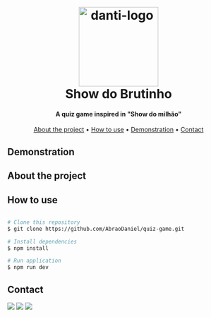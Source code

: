 <h1 align="center">
  <br>

  <img src="https://github.com/user-attachments/assets/88e3eed5-096a-474d-8842-34d4b7bcfa14" alt="danti-logo" width="180">
  
  <br>
  Show do Brutinho
  <br>
</h1>

<h4 align="center">A quiz game inspired in "Show do milhão"</h4>

<p align="center">
  <a href="#about-the-project">About the project</a> •
  <a href="#how-to-use">How to use</a> •
  <a href="#demonstration">Demonstration</a> •
  <a href="#contact">Contact</a>
</p>


## Demonstration
<div align="center">

  
</div>


## About the project

 

## How to use

```bash

# Clone this repository
$ git clone https://github.com/AbraoDaniel/quiz-game.git

# Install dependencies
$ npm install

# Run application
$ npm run dev
```

## Contact

<div> 
  <a href = "mailto:abraodaniel@hotmail.com"><img src="https://img.shields.io/badge/-Outlook-%23333?style=for-the-badge&logo=gmail&logoColor=white" target="_blank"></a>
  <a href="https://www.linkedin.com/in/daniel-alexsandro-abrão-2002/" target="_blank"><img src="https://img.shields.io/badge/-LinkedIn-%230077B5?style=for-the-badge&logo=linkedin&logoColor=white" target="_blank"></a> 
  <a href = "mailto:danabrao@gmail.com"><img src="https://img.shields.io/badge/-Gmail-%23333?style=for-the-badge&logo=gmail&logoColor=white" target="_blank"></a>
</div>


